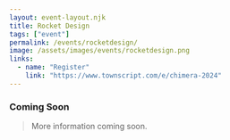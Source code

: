 ```yaml
---
layout: event-layout.njk
title: Rocket Design
tags: ["event"]
permalink: /events/rocketdesign/
image: /assets/images/events/rocketdesign.png
links:
  - name: "Register"
    link: "https://www.townscript.com/e/chimera-2024"
---
```

### Coming Soon
> More information coming soon.
